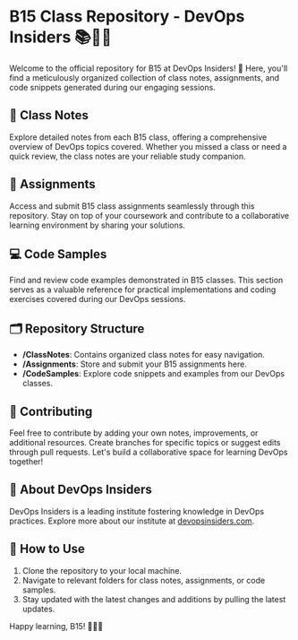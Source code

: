 # B15 Class Repository - DevOps Insiders 📚👩‍💻

Welcome to the official repository for B15 at DevOps Insiders! 🚀 Here, you'll find a meticulously organized collection of class notes, assignments, and code snippets generated during our engaging sessions.

## 📔 Class Notes
Explore detailed notes from each B15 class, offering a comprehensive overview of DevOps topics covered. Whether you missed a class or need a quick review, the class notes are your reliable study companion.

## 📝 Assignments
Access and submit B15 class assignments seamlessly through this repository. Stay on top of your coursework and contribute to a collaborative learning environment by sharing your solutions.

## 💻 Code Samples
Find and review code examples demonstrated in B15 classes. This section serves as a valuable reference for practical implementations and coding exercises covered during our DevOps sessions.

## 🗂️ Repository Structure
- **/ClassNotes**: Contains organized class notes for easy navigation.
- **/Assignments**: Store and submit your B15 assignments here.
- **/CodeSamples**: Explore code snippets and examples from our DevOps classes.

## 🤝 Contributing
Feel free to contribute by adding your own notes, improvements, or additional resources. Create branches for specific topics or suggest edits through pull requests. Let's build a collaborative space for learning DevOps together!

## 🏢 About DevOps Insiders
DevOps Insiders is a leading institute fostering knowledge in DevOps practices. Explore more about our institute at [devopsinsiders.com](https://devopsinsiders.com).

## 📌 How to Use
1. Clone the repository to your local machine.
2. Navigate to relevant folders for class notes, assignments, or code samples.
3. Stay updated with the latest changes and additions by pulling the latest updates.

Happy learning, B15!  🚀🚀📖
